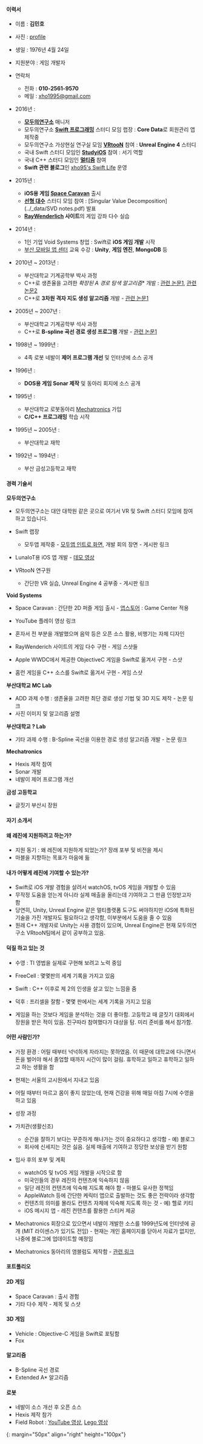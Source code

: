 #### 이력서

* 이름 : **김민호**
* 사진 : [profile]
* 생일 : 1976년 4월 24일
* 지원분야 : 게임 개발자

* 연락처
	* 전화 : **010-2561-9570**
	* 메일 : xho1995@gmail.com

* 2016년 : 
	* **[모두의연구소](http://www.modulabs.co.kr/)** 매니저
	* 모두의연구소 **[Swift 프로그래밍](http://www.modulabs.co.kr/Swift_library/848)** 스터디 모임 랩장 : **Core Data**로 회원관리 앱 제작중
	* 모두의연구소 가상현실 연구실 모임 **[VRtooN](http://www.modulabs.co.kr/Swift_library/848)** 참여 : **Unreal Engine 4** 스터디
	* 국내 Swift 스터디 모임인 **[StudyiOS](http://studyios.gitlab.io)** 참여 : 서기 역할
	* 국내 C++ 스터디 모임인 **[멀티즘](http://cafe.naver.com/multism)** 참여
	* **Swift 관련 블로그**인 [xho95's Swift Life](http://xho95.github.io) 운영
* 2015년 : 
	* **iOS용 게임 [Space Caravan](https://itunes.apple.com/kr/app/space-caravan/id1011757460?mt=8)** 출시
	* **[선형 대수](https://www.facebook.com/groups/1045080912185263/)** 스터디 모임 참여 : [Singular Value Decomposition](../_data/SVD notes.pdf) 발표
	* **[RayWenderlich](https://www.raywenderlich.com) 사이트**의 게임 강좌 다수 실습
* 2014년 : 	
	* 1인 기업 Void Systems 창업 : Swift로 **iOS 게임 개발** 시작
	* [부산 모바일 앱 센터](http://www.bmac.kr/index.asp) 교육 수강 : **Unity**, **게임 엔진**, **MongoDB** 등
* 2010년 ~ 2013년 : 
	* 부산대학교 기계공학부 박사 과정
	* C++로 생존율을 고려한 **확장된 A* 경로 탐색 알고리즘** 개발 : [관련 논문1](http://ieeexplore.ieee.org/xpls/abs_all.jsp?arnumber=6463003), [관련 논문2](http://link.springer.com/chapter/10.1007%2F978-3-642-33503-7_59)
	* C++로 **3차원 격자 지도 생성 알고리즘** 개발 - [관련 논문1](http://ieeexplore.ieee.org/stamp/stamp.jsp?arnumber=6677377)
* 2005년 ~ 2007년 : 	
	* 부산대학교 기계공학부 석사 과정
	* C++로 **B-spline 곡선 경로 생성 프로그램** 개발 - [관련 논문1](http://ocean.kisti.re.kr/downfile/volume/icase/JOJDCV/2014/v20n2/JOJDCV_2014_v20n2_138.pdf)
* 1998년 ~ 1999년 : 
	* 4족 로봇 네발이 **제어 프로그램 개선** 및 인터넷에 소스 공개
* 1996년 : 
	* **DOS용 게임 Sonar 제작** 및 동아리 회지에 소스 공개
* 1995년 : 
	* 부산대학교 로봇동아리 [Mechatronics]() 가입
	* **C/C++ 프로그래밍** 학습 시작
* 1995년 ~ 2005년 : 
	* 부산대학교 재학
* 1992년 ~ 1994년 : 
	* 부산 금성고등학교 재학

#### 경력 기술서

**모두의연구소**

* 모두의연구소는 대안 대학원 같은 곳으로 여기서 VR 및 Swift 스터디 모임에 참여하고 있습니다.

* Swift 랩장
	* 모두앱 제작중 - [모두앱 인트로 화면](https://www.youtube.com/watch?v=VVDAZ4qvbFc), 개발 회의 장면 - 게시판 링크
* LunaIoT용 iOS 앱 개발 - [데모 영상](https://www.facebook.com/xho1995/videos/984864604886273/)
* VRtooN 연구원
	* 간단한 VR 실습, Unreal Engine 4 공부중 - 게시판 링크

**Void Systems**

* Space Caravan : 간단한 2D 퍼즐 게임 출시 - [앱스토어](https://itunes.apple.com/kr/app/space-caravan/id1011757460?mt=8) : Game Center 적용
* YouTube 플레이 영상 링크


* 혼자서 전 부분을 개발했으며 음악 등은 오픈 소스 활용, 비행기는 자체 디자인
* RayWenderich 사이트의 게임 다수 구현 - 게임 스샷들 
* Apple WWDC에서 제공한 ObjectiveC 게임을 Swift로 옮겨서 구현 - 스샷
* 홈런 게임을 C++ 소스를 Swift로 옮겨서 구현 - 게임 스샷

**부산대학교 MC Lab**

* ADD 과제 수행 : 생존율을 고려한 최단 경로 생성 기법 및 3D 지도 제작 - 논문 링크
* 사진 이미지 및 알고리즘 설명

**부산대학교 ? Lab**

* 기타 과제 수행 : B-Spline 곡선을 이용한 경로 생성 알고리즘 개발 - 논문 링크
	
**Mechatronics**

* Hexis 제작 참여
* Sonar 개발
* 네발이 제어 프로그램 개선 

**금성 고등학교**

* 글짓기 부산시 장원

#### 자기 소개서 

#### 왜 레진에 지원하려고 하는가?

* 지원 동기 : 왜 레진에 지원하게 되었는가? 장래 포부 및 비전을 제시
* 마블을 지향하는 목표가 마음에 듦

#### 내가 어떻게 레진에 기여할 수 있는가?

* Swift로 iOS 개발 경험을 살려서 watchOS, tvOS 게임을 개발할 수 있음
* 무작정 도움을 얻는게 아니라 실제 매출을 올리는데 기여하고 그 만큼 인정받고자 함
* 당연히, Unity, Unreal Engine 같은 멀티플랫폼 도구도 써야하지만 iOS에 특화된 기술을 가진 개발자도 필요하다고 생각함, 이부분에서 도움을 줄 수 있음
* 원래 C++ 개발자로 Unity는 사용 경험이 있으며, Unreal Engine은 현재 모두의연구소 VRtooN팀에서 같이 공부하고 있음.

#### 덕질 하고 있는 것

* 수영 : TI 영법을 실제로 구현해 보려고 노력 중임
* FreeCell : 몇몇판의 세계 기록을 가지고 있음
* Swift : C++ 이후로 제 2의 인생을 살고 있는 느낌을 줌
* 덕후 : 프리셀을 잘함 - 몇몇 판에서는 세계 기록을 가지고 있음

* 게임을 하는 것보다 게임을 분석하는 것을 더 좋아함. 고등학교 때 글짓기 대회에서 장원을 받은 적이 있음. 친구따라 참여했다가 대상을 탐. 미리 준비를 해서 참가함.


#### 어떤 사람인가?

* 가정 환경 : 어릴 때부터 넉넉하게 자라지는 못하였음. 이 때문에 대학교에 다니면서 돈을 벌어야 해서 졸업할 때까지 시간이 많이 걸림. 휴학하고 일하고 휴학하고 일하고 하는 생활을 함
* 현재는 서울의 고시원에서 지내고 있음

* 어릴 때부터 마르고 몸이 좋지 않았는데, 현재 건강을 위해 매일 아침 7시에 수영을 하고 있음

* 성장 과정
* 가치관(생활신조)
	* 순간을 잘하기 보다는 꾸준하게 해나가는 것이 중요하다고 생각함 - 예) 블로그
	* 회사에 신세지는 것은 싫음. 실제 매출에 기여하고 정당한 보상을 받기 원함
* 입사 후의 포부 및 계획
	* watchOS 및 tvOS 게임 개발을 시작으로 함
	* 미국인들의 경우 레진의 컨텐츠에 익숙하지 않음
	* 일단 레진의 컨텐츠에 익숙해 지도록 해야 함 - 마블도 유사한 정책임
	* AppleWatch 등에 간단한 케릭터 앱으로 출발하는 것도 좋은 전략이라 생각함
	* 컨텐츠의 의미를 몰라도 컨텐츠 자체에 익숙해 지도록 하는 것 - 예) 헬로 키티 
	* iOS 메시지 앱 - 레진 컨텐츠를 활용한 스티커 제공
	
* Mechatronics 회장으로 있으면서 네발이 개발한 소스를 1999년도에 인터넷에 공개 (MIT 라이센스가 있기도 전임) - 현재는 개인 홈페이지를 닫아서 자료가 없지만, 나중에 블로그에 업데이트할 예정임
* Mechatronics 동아리의 앰블럼도 제작함 - [관련 링크](http://mecha.namoweb.net/xe/CI)

#### 포트폴리오

#### 2D 게임 

* Space Caravan : 출시 경험
* 기타 다수 제작 - 제목 및 스샷

#### 3D 게임

* Vehicle : Objective-C 게임을 Swift로 포팅함
* Fox 

#### 알고리즘 

* B-Spline 곡선 경로
* Extended A* 알고리즘

#### 로봇

* 네발이 소스 개선 후 오픈 소스
* Hexis 제작 참가
* Field Robot : [YouTube 영상](https://www.youtube.com/watch?v=nrXtmwM93FE), [Lego 영상](https://www.youtube.com/watch?v=Wq7Q9rYvYxc)
	
[profile]: ../assets/profile.jpg
{: margin="50px" align="right" height="100px"}	











